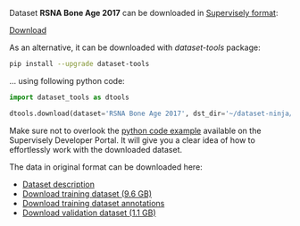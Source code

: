 Dataset **RSNA Bone Age 2017** can be downloaded in [Supervisely format](https://developer.supervisely.com/api-references/supervisely-annotation-json-format):

 [Download](https://assets.supervisely.com/remote/eyJsaW5rIjogInMzOi8vc3VwZXJ2aXNlbHktZGF0YXNldHMvMzIxOV9SU05BIEJvbmUgQWdlIDIwMTcvcnNuYS1ib25lLWFnZS0yMDE3LURhdGFzZXROaW5qYS50YXIiLCAic2lnIjogIm9FbXhqV0h4dThkdWpDeWZXT1ZtQ3lZenhTWjFPWVovdWVhYTc5Qlk5eEk9In0=?response-content-disposition=attachment%3B%20filename%3D%22rsna-bone-age-2017-DatasetNinja.tar%22)

As an alternative, it can be downloaded with *dataset-tools* package:
``` bash
pip install --upgrade dataset-tools
```

... using following python code:
``` python
import dataset_tools as dtools

dtools.download(dataset='RSNA Bone Age 2017', dst_dir='~/dataset-ninja/')
```
Make sure not to overlook the [python code example](https://developer.supervisely.com/getting-started/python-sdk-tutorials/iterate-over-a-local-project) available on the Supervisely Developer Portal. It will give you a clear idea of how to effortlessly work with the downloaded dataset.

The data in original format can be downloaded here:

- [Dataset description](https://www.rsna.org/-/media/Files/RSNA/Education/AI%20resources%20and%20training/AI%20image%20challenge/RSNA-2017-Pediatric-Bone-Age-Challenge-Dataset-Description.ashx?la=en&hash=A0B423007088816AFFACDCA934E2F09F903215F4&hash=A0B423007088816AFFACDCA934E2F09F903215F4)
- [Download training dataset (9.6 GB)](https://s3.amazonaws.com/east1.public.rsna.org/AI/2017/Bone+Age+Training+Set.zip)
- [Download training dataset annotations](https://s3.amazonaws.com/east1.public.rsna.org/AI/2017/Bone+Age+Training+Set+Annotations.zip)
- [Download validation dataset (1.1 GB)](https://s3.amazonaws.com/east1.public.rsna.org/AI/2017/Bone+Age+Validation+Set.zip)
